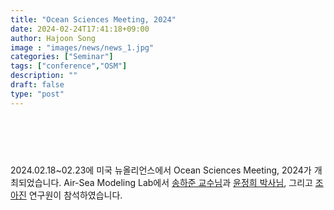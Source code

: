 ```yaml
---
title: "Ocean Sciences Meeting, 2024"
date: 2024-02-24T17:41:18+09:00
author: Hajoon Song
image : "images/news/news_1.jpg"
categories: ["Seminar"]
tags: ["conference","OSM"]
description: ""
draft: false
type: "post"
---
```

###
<div class='image'>
<img src="/images/news/osm_all.jpeg" class="img-responsive; width:50%;" alt="">
<br>
<br>
<img src="/images/news/osm_ajin.jpeg" class="img-responsive; width:50%;" alt="">
<br>
<br>
<img src="/images/news/osm_hajoon.jpeg" class="img-responsive; width:50%;" alt="">
</div>
<br>

2024.02.18~02.23에 미국 뉴올리언스에서 Ocean Sciences Meeting, 2024가 개최되었습니다. Air-Sea Modeling Lab에서 [송하준 교수님](/group/hajoonsong/#anchor)과 [윤정희 박사님](/group/jungheeyun/#anchor), 그리고 [조아진](/group/ajincho/#anchor) 연구원이 참석하였습니다. 
